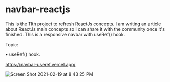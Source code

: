 # navbar-reactjs

This is the 11th project to refresh ReactJs concepts. I am writing an article about ReactJs main concepts so I can share it with the community once it's finished.
This is a responsive navbar with useRef() hook.

Topic:

• useRef() hook.

https://navbar-useref.vercel.app/

![Screen Shot 2021-02-19 at 8 43 25 PM](https://user-images.githubusercontent.com/60779542/108534345-7b870e00-72f3-11eb-8e91-3359339c81d2.png)
